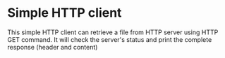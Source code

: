 # Simple HTTP client
This simple HTTP client can retrieve a file from HTTP server using HTTP GET command. It will check the server's status and print the complete response (header and content)
